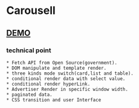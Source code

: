 # Carousell

## [DEMO](https://oops11234.github.io/JS-callAPI-switchMode-practice/)
### technical point
```
* Fetch API from Open Source(government).
* DOM manipulate and template render.
* three kinds mode switch(card,list and table).
* conditional render data with select value.
* conditional render hyperLink.
* Advertiser Render in specific window width.
* paginated data.
* CSS transition and user Interface
```